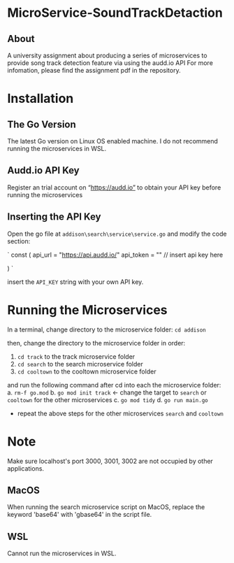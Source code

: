 # MicroService-SoundTrackDetaction

## About
A university assignment about producing a series of microservices to provide song track detection feature via using the audd.io API
For more infomation, please find the assignment pdf in the repository.

# Installation
## The Go Version
The latest Go version on Linux OS enabled machine. I do not recommend running the microservices in WSL.
## Audd.io API Key
Register an trial account on “https://audd.io” to obtain your API key before running the microservices
## Inserting the API Key
Open the go file at `addison\search\service\service.go` and modify the code section:

`
const (
	api_url   = "https://api.audd.io/"
	api_token = "" // insert api key here
	
)
`

insert the `API_KEY` string with your own API key.


# Running the Microservices
In a terminal, change directory to the microservice folder:
`cd addison`

then, change the directory to the microservice folder in order:
1. `cd track` to the track microservice folder
2. `cd search` to the search microservice folder
3. `cd cooltown` to the cooltown microservice folder

and run the following command after cd into each the microservice folder:
a. `rm-f go.mod`
b. `go mod init track` <- change the target to `search` or `cooltown` for the other microservices
c. `go mod tidy`
d. `go run main.go`
- repeat the above steps for the other microservices `search` and `cooltown`

# Note
Make sure localhost's port 3000, 3001, 3002 are not occupied by other applications.

## MacOS
When running the search microservice script on MacOS, 
replace the keyword 'base64' with 'gbase64' in the script file.

## WSL
Cannot run the microservices in WSL.
